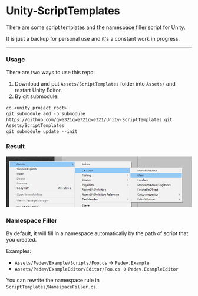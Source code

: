 # Unity-ScriptTemplates
There are some script templates and the namespace filler script for Unity.

It is just a backup for personal use and it's a constant work in progress.

---
### Usage

There are two ways to use this repo:

1. Download and put `Assets/ScriptTemplates` folder into `Assets/` and restart Unity Editor.
2. By git submodule:
```
cd <unity_project_root>
git submodule add -b submodule https://github.com/qwe321qwe321qwe321/Unity-ScriptTemplates.git Assets/ScriptTemplates
git submodule update --init
```

### Result

![Demo](./screenshot1.png)

### Namespace Filler

By default, it will fill in a namespace automatically by the path of script that you created.

Examples:
* `Assets/Pedev/Example/Scripts/Foo.cs` -> `Pedev.Example`
* `Assets/Pedev/ExampleEditor/Editor/Foo.cs` -> `Pedev.ExampleEditor`

You can rewrite the namespace rule in `ScriptTemplates/NamespaceFiller.cs`.

